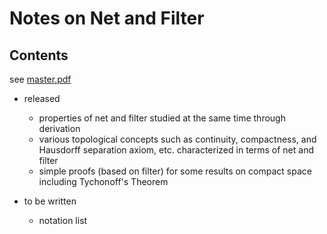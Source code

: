 # Notes on Net and Filter

## Contents

see [master.pdf](out/master.pdf)

- released
    - properties of net and filter studied at the same time through derivation
    - various topological concepts such as continuity, compactness, and Hausdorff separation axiom, etc. characterized in terms of net and filter
    - simple proofs (based on filter) for some results on compact space including Tychonoff's Theorem

- to be written
    - notation list